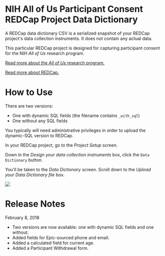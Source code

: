 # NIH All of Us Participant Consent REDCap Project Data Dictionary

A REDCap data dictionary CSV is a serialized snapshot of your REDCap project's data collection instruments. It does not contain any actual data.

This particular REDCap project is designed for capturing participant consent for the NIH *All of Us* research program. 

[Read more about the *All of Us* research program.](https://www.nih.gov/research-training/allofus-research-program)

[Read more about REDCap.](https://www.project-redcap.org/
)

# How to Use

There are two versions:

* One with dynamic SQL fields (the filename contains `_with_sql`)
* One without any SQL fields

You typically will need administrative privileges in order to upload the dynamic-SQL version to REDCap.

In your REDCap project, go to the *Project Setup* screen.

Down in the *Design your data collection instruments* box, click the `Data Dictionary` button. 

You'll be taken to the *Data Dictionary* screen. Scroll down to the *Upload your Data Dictionary file* box.

![](https://raw.githubusercontent.com/wcmc-research-informatics/nih-pmi-data-dictionary/master/docs/upload-your-data-dictionary.png)

# Release Notes

February 8, 2018

- Two versions are now available: one with dynamic SQL fields and one without.
- Added fields for Epic-sourced phone and email.
- Added a calculated field for current age.
- Added a Participant Withdrawal form.



